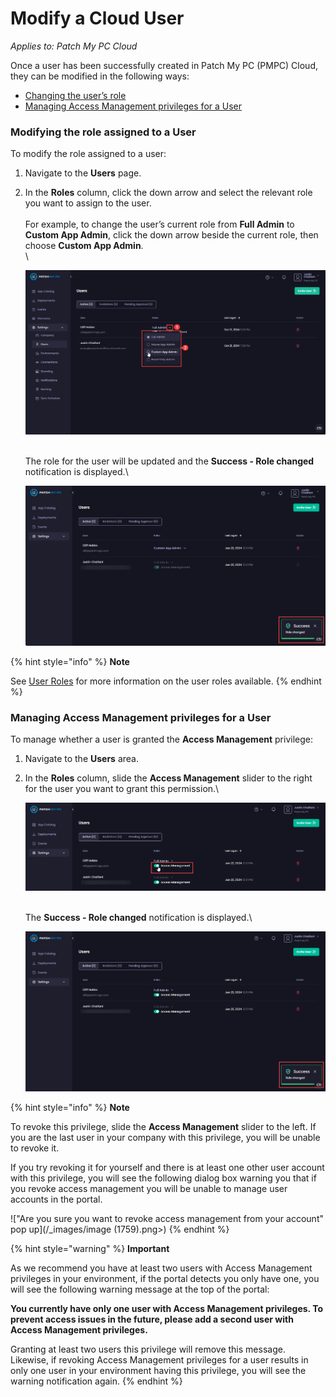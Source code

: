 # Modify a Cloud User

_Applies to: Patch My PC Cloud_

Once a user has been successfully created in Patch My PC (PMPC) Cloud, they can be modified in the following ways:

* [Changing the user’s role](modify-a-cloud-user.md#modifying-the-role-assigned-to-a-user)
* [Managing Access Management privileges for a User](modify-a-cloud-user.md#managing-access-management-privileges-for-a-user)

### Modifying the role assigned to a User

To modify the role assigned to a user:

1. Navigate to the **Users** page.
2.  In the **Roles** column, click the down arrow and select the relevant role you want to assign to the user.\
    \
    For example, to change the user’s current role from **Full Admin** to **Custom App Admin**, click the down arrow beside the current role, then choose **Custom App Admin**.\
    \


    ![Selecting the required user role from the list of roles dropdown](/_images/image-(2118).png "Selecting the required user role from the list of roles dropdown")

    \
    The role for the user will be updated and the **Success - Role changed** notification is displayed.\


    ![“Success - Role changed” notification](/_images/image-(1648).png "“Success - Role changed” notification")

{% hint style="info" %}
**Note**

See [User Roles](cloud-user-roles-reference.md) for more information on the user roles available.
{% endhint %}

### Managing Access Management privileges for a User

To manage whether a user is granted the **Access Management** privilege:

1. Navigate to the **Users** area.
2.  In the **Roles** column, slide the **Access Management** slider to the right for the user you want to grant this permission.\


    ![Using the slider to grant “Access Management” privileges](/_images/image-(1649).png "Using the slider to grant “Access Management” privileges")

    \
    The **Success - Role changed** notification is displayed.\


    ![The “Success - Role changed&#x22; notification](/_images/image-(1650).png "The “Success - Role changed&#x22; notification")

{% hint style="info" %}
**Note**

To revoke this privilege, slide the **Access Management** slider to the left. If you are the last user in your company with this privilege, you will be unable to revoke it.

If you try revoking it for yourself and there is at least one other user account with this privilege, you will see the following dialog box warning you that if you revoke access management you will be unable to manage user accounts in the portal.

!["Are you sure you want to revoke access management from your account" pop up](/_images/image (1759).png>)&#x20;
{% endhint %}

{% hint style="warning" %}
**Important**

As we recommend you have at least two users with Access Management privileges in your environment, if the portal detects you only have one, you will see the following warning message at the top of the portal:

**You currently have only one user with Access Management privileges. To prevent access issues in the future, please add a second user with Access Management privileges.**

Granting at least two users this privilege will remove this message. Likewise, if revoking Access Management privileges for a user results in only one user in your environment having this privilege, you will see the warning notification again.
{% endhint %}